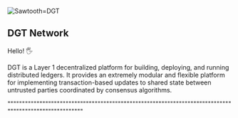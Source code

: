 ![Sawtooth=DGT](http://dgt.world/images/logo.svg)

DGT Network
-------------
Hello! :raised_hand_with_fingers_splayed:

DGT is a Layer 1 decentralized platform for building, deploying, and running distributed ledgers.
It provides an extremely modular and flexible platform for implementing transaction-based updates to
shared state between untrusted parties coordinated by consensus algorithms.

"""""""""""""""""""""""""""""""""""""""""""""""""""""""""""""""""""""""""""""""""""""""""""""""""""""""
